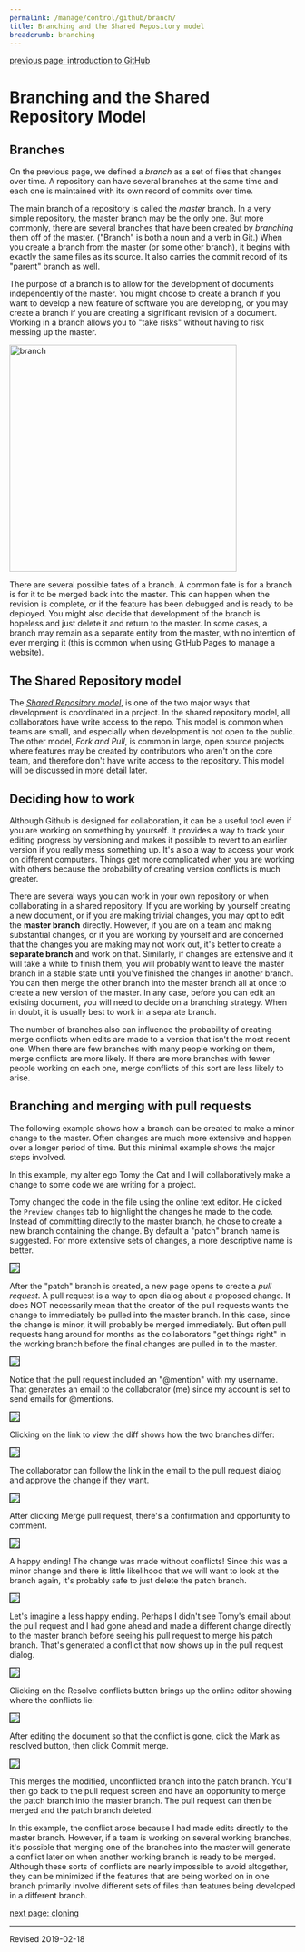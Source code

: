 ```yaml
---
permalink: /manage/control/github/branch/
title: Branching and the Shared Repository model
breadcrumb: branching
---
```


[previous page: introduction to GitHub](../intro/)

# Branching and the Shared Repository Model

## Branches

On the previous page, we defined a *branch* as a set of files that changes over time.  A repository can have several branches at the same time and each one is maintained with its own record of commits over time.  

The main branch of a repository is called the *master* branch.  In a very simple repository, the master branch may be the only one.  But more commonly, there are several branches that have been created by *branching* them off of the master.  ("Branch" is both a noun and a verb in Git.)  When you create a branch from the master (or some other branch), it begins with exactly the same files as its source.  It also carries the commit record of its "parent" branch as well.  

The purpose of a branch is to allow for the development of documents independently of the master.  You might choose to create a branch if you want to develop a new feature of software you are developing, or you may create a branch if you are creating a significant revision of a document.  Working in a branch allows you to "take risks" without having to risk messing up the master.  

<img src="../images-branch/branch-diagram.jpg" alt="branch" width="400"/>

There are several possible fates of a branch.  A common fate is for a branch is for it to be merged back into the master.  This can happen when the revision is complete, or if the feature has been debugged and is ready to be deployed.  You might also decide that development of the branch is hopeless and just delete it and return to the master.  In some cases, a branch may remain as a separate entity from the master, with no intention of ever merging it (this is common when using GitHub Pages to manage a website).  

## The Shared Repository model

The *[Shared Repository model](https://help.github.com/articles/about-collaborative-development-models/)*, is one of the two major ways that development is coordinated in a project.  In the shared repository model, all collaborators have write access to the repo.  This model is common when teams are small, and especially when development is not open to the public.  The other model, *Fork and Pull*, is common in large, open source projects where features may be created by contributors who aren't on the core team, and therefore don't have write access to the repository.  This model will be discussed in more detail later.

## Deciding how to work

Although Github is designed for collaboration, it can be a useful tool even if you are working on something by yourself.  It provides a way to track your editing progress by versioning and makes it possible to revert to an earlier version if you really mess something up.  It's also a way to access your work on different computers.  Things get more complicated when you are working with others because the probability of creating version conflicts is much greater.

There are several ways you can work in your own repository or when collaborating in a shared repository.  If you are working by yourself creating a new document, or if you are making trivial changes, you may opt to edit the **master branch** directly.  However, if you are on a team and making substantial changes, or if you are working by yourself and are concerned that the changes you are making may not work out, it's better to create a **separate branch** and work on that.  Similarly, if changes are extensive and it will take a while to finish them, you will probably want to leave the master branch in a stable state until you've finished the changes in another branch.  You can then merge the other branch into the master branch all at once to create a new version of the master.  In any case, before you can edit an existing document, you will need to decide on a branching strategy.  When in doubt, it is usually best to work in a separate branch.

The number of branches also can influence the probability of creating merge conflicts when edits are made to a version that isn't the most recent one. When there are few branches with many people working on them, merge conflicts are more likely.  If there are more branches with fewer people working on each one, merge conflicts of this sort are less likely to arise.

## Branching and merging with pull requests

The following example shows how a branch can be created to make a minor change to the master.  Often changes are much more extensive and happen over a longer period of time.  But this minimal example shows the major steps involved.

In this example, my alter ego Tomy the Cat and I will collaboratively make a change to some code we are writing for a project.  

Tomy changed the code in the file using the online text editor. He clicked the `Preview changes` tab to highlight the changes he made to the code.  Instead of committing directly to the master branch, he chose to create a new branch containing the change.  By default a "patch" branch name is suggested.  For more extensive sets of changes, a more descriptive name is better.

<img src="../images-branch/create-branch-change.png" style="border:1px solid black">

After the "patch" branch is created, a new page opens to create a *pull request*. A pull request is a way to open dialog about a proposed change.  It does NOT necessarily mean that the creator of the pull requests wants the change to immediately be pulled into the master branch.  In this case, since the change is minor, it will probably be merged immediately.  But often pull requests hang around for months as the collaborators "get things right" in the working branch before the final changes are pulled in to the master.   

<img src="../images-branch/create-pull-request.png" style="border:1px solid black">

Notice that the pull request included an "@mention" with my username.  That generates an email to the collaborator (me) since my account is set to send emails for @mentions.

<img src="../images-branch/pull-request-email.png" style="border:1px solid black">

Clicking on the link to view the diff shows how the two branches differ:

<img src="../images-branch/online-diff.png" style="border:1px solid black">

The collaborator can follow the link in the email to the pull request dialog and approve the change if they want.

<img src="../images-branch/branch-pull-request.png" style="border:1px solid black">

After clicking Merge pull request, there's a confirmation and opportunity to comment.

<img src="../images-branch/confirm-merge.png" style="border:1px solid black">

A happy ending! The change was made without conflicts!  Since this was a minor change and there is little likelihood that we will want to look at the branch again, it's probably safe to just delete the patch branch.

<img src="../images-branch/successful-merge.png" style="border:1px solid black">

Let's imagine a less happy ending. Perhaps I didn't see Tomy's email about the pull request and I had gone ahead and made a different change directly to the master branch before seeing his pull request to merge his patch branch.  That's generated a conflict that now shows up in the pull request dialog.

<img src="../images-branch/pull-request-merge-conflict.png" style="border:1px solid black">

Clicking on the Resolve conflicts button brings up the online editor showing where the conflicts lie:

<img src="../images-branch/online-conflict-resolution.png" style="border:1px solid black">

After editing the document so that the conflict is gone, click the Mark as resolved button, then click Commit merge.

<img src="../images-branch/online-conflict-resolved.png" style="border:1px solid black">

This merges the modified, unconflicted branch into the patch branch.  You'll then go back to the pull request screen and have an opportunity to merge the patch branch into the master branch. The pull request can then be merged and the patch branch deleted.

In this example, the conflict arose because I had made edits directly to the master branch.  However, if a team is working on several working branches, it's possible that merging one of the branches into the master will generate a conflict later on when another working branch is ready to be merged.  Although these sorts of conflicts are nearly impossible to avoid altogether, they can be minimized if the features that are being worked on in one branch primarily involve different sets of files than features being developed in a different branch.


[next page: cloning](../clone/)

----
Revised 2019-02-18
